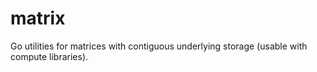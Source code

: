 # matrix

Go utilities for matrices with contiguous underlying storage (usable with compute libraries).
